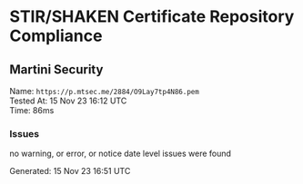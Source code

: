 # STIR/SHAKEN Certificate Repository Compliance

## Martini Security

Name: `https://p.mtsec.me/2884/O9Lay7tp4N86.pem`\
Tested At: 15 Nov 23 16:12 UTC\
Time: 86ms

### Issues

no warning, or error, or notice date level issues were found

Generated: 15 Nov 23 16:51 UTC